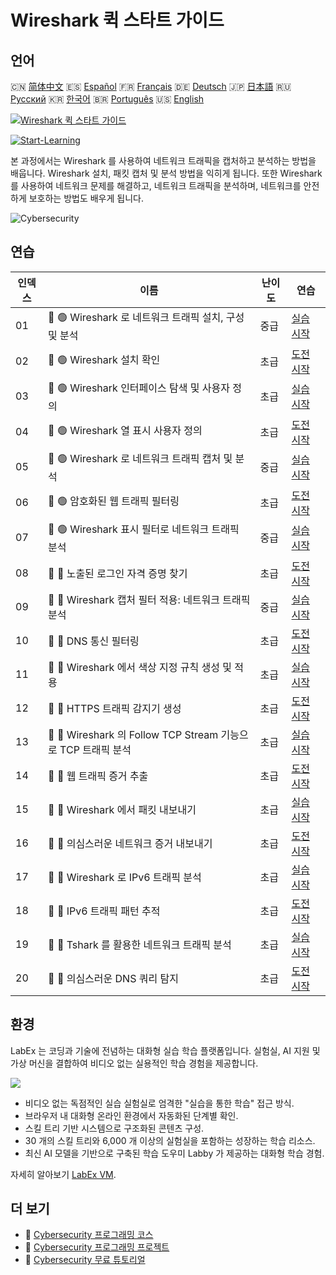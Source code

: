# Wireshark 퀵 스타트 가이드

## 언어

🇨🇳 [简体中文](README_zh.md) 🇪🇸 [Español](README_es.md) 🇫🇷 [Français](README_fr.md) 🇩🇪 [Deutsch](README_de.md) 🇯🇵 [日本語](README_ja.md) 🇷🇺 [Русский](README_ru.md) 🇰🇷 [한국어](README_ko.md) 🇧🇷 [Português](README_pt.md) 🇺🇸 [English](README.md) 

[![Wireshark 퀵 스타트 가이드](https://cover-creator.labex.io/quick-start-with-wireshark.png?lang=ko)](https://labex.io/ko/courses/quick-start-with-wireshark)

[![Start-Learning](https://img.shields.io/badge/Start-Learning-whitesmoke?style=for-the-badge)](https://labex.io/ko/courses/quick-start-with-wireshark)

본 과정에서는 Wireshark 를 사용하여 네트워크 트래픽을 캡처하고 분석하는 방법을 배웁니다. Wireshark 설치, 패킷 캡처 및 분석 방법을 익히게 됩니다. 또한 Wireshark 를 사용하여 네트워크 문제를 해결하고, 네트워크 트래픽을 분석하며, 네트워크를 안전하게 보호하는 방법도 배우게 됩니다.

![Cybersecurity](https://img.shields.io/badge/Cybersecurity-whitesmoke?style=for-the-badge&logo=cybersecurity)


## 연습

|   인덱스 | 이름                                                          | 난이도   | 연습                                                                                                                                                |
|----------|---------------------------------------------------------------|----------|-----------------------------------------------------------------------------------------------------------------------------------------------------|
|       01 | 📖 🟢 Wireshark 로 네트워크 트래픽 설치, 구성 및 분석         | 중급     | <a target='_blank' href='https://labex.io/ko/tutorials/wireshark-install-configure-and-analyze-network-traffic-with-wireshark-415947'>실습 시작</a> |
|       02 | 🎯 🟢 Wireshark 설치 확인                                     | 초급     | <a target='_blank' href='https://labex.io/ko/tutorials/wireshark-verify-wireshark-installation-548783'>도전 시작</a>                                |
|       03 | 📖 🟢 Wireshark 인터페이스 탐색 및 사용자 정의                | 초급     | <a target='_blank' href='https://labex.io/ko/tutorials/wireshark-explore-and-customize-wireshark-interface-415949'>실습 시작</a>                    |
|       04 | 🎯 🟢 Wireshark 열 표시 사용자 정의                           | 초급     | <a target='_blank' href='https://labex.io/ko/tutorials/wireshark-customize-wireshark-column-display-548785'>도전 시작</a>                           |
|       05 | 📖 🟢 Wireshark 로 네트워크 트래픽 캡처 및 분석               | 중급     | <a target='_blank' href='https://labex.io/ko/tutorials/wireshark-capture-and-analyze-network-traffic-with-wireshark-415956'>실습 시작</a>           |
|       06 | 🎯 🟢 암호화된 웹 트래픽 필터링                               | 초급     | <a target='_blank' href='https://labex.io/ko/tutorials/wireshark-filter-encrypted-web-traffic-548806'>도전 시작</a>                                 |
|       07 | 📖 🟢 Wireshark 표시 필터로 네트워크 트래픽 분석              | 중급     | <a target='_blank' href='https://labex.io/ko/tutorials/wireshark-analyze-network-traffic-with-wireshark-display-filters-415944'>실습 시작</a>       |
|       08 | 🎯 🔵 노출된 로그인 자격 증명 찾기                            | 초급     | <a target='_blank' href='https://labex.io/ko/tutorials/wireshark-find-exposed-login-credentials-548820'>도전 시작</a>                               |
|       09 | 📖 🔵 Wireshark 캡처 필터 적용: 네트워크 트래픽 분석          | 중급     | <a target='_blank' href='https://labex.io/ko/tutorials/wireshark-apply-wireshark-capture-filters-for-network-traffic-analysis-415940'>실습 시작</a> |
|       10 | 🎯 🔵 DNS 통신 필터링                                         | 초급     | <a target='_blank' href='https://labex.io/ko/tutorials/wireshark-filter-dns-communications-548826'>도전 시작</a>                                    |
|       11 | 📖 🔵 Wireshark 에서 색상 지정 규칙 생성 및 적용              | 초급     | <a target='_blank' href='https://labex.io/ko/tutorials/wireshark-create-and-apply-colorizing-rules-in-wireshark-415941'>실습 시작</a>               |
|       12 | 🎯 🔵 HTTPS 트래픽 감지기 생성                                | 초급     | <a target='_blank' href='https://labex.io/ko/tutorials/wireshark-create-https-traffic-detector-548831'>도전 시작</a>                                |
|       13 | 📖 🔵 Wireshark 의 Follow TCP Stream 기능으로 TCP 트래픽 분석 | 초급     | <a target='_blank' href='https://labex.io/ko/tutorials/wireshark-analyze-tcp-traffic-with-wireshark-follow-tcp-stream-feature-415946'>실습 시작</a> |
|       14 | 🎯 🔵 웹 트래픽 증거 추출                                     | 초급     | <a target='_blank' href='https://labex.io/ko/tutorials/wireshark-extract-web-traffic-evidence-548842'>도전 시작</a>                                 |
|       15 | 📖 🔵 Wireshark 에서 패킷 내보내기                            | 초급     | <a target='_blank' href='https://labex.io/ko/tutorials/wireshark-export-packets-from-wireshark-415945'>실습 시작</a>                                |
|       16 | 🎯 🔵 의심스러운 네트워크 증거 내보내기                       | 초급     | <a target='_blank' href='https://labex.io/ko/tutorials/wireshark-export-suspicious-network-evidence-548847'>도전 시작</a>                           |
|       17 | 📖 🔵 Wireshark 로 IPv6 트래픽 분석                           | 초급     | <a target='_blank' href='https://labex.io/ko/tutorials/wireshark-analyze-ipv6-traffic-with-wireshark-415950'>실습 시작</a>                          |
|       18 | 🎯 🔵 IPv6 트래픽 패턴 추적                                   | 초급     | <a target='_blank' href='https://labex.io/ko/tutorials/wireshark-track-ipv6-traffic-patterns-548851'>도전 시작</a>                                  |
|       19 | 📖 🔵 Tshark 를 활용한 네트워크 트래픽 분석                   | 초급     | <a target='_blank' href='https://labex.io/ko/tutorials/wireshark-use-tshark-for-network-traffic-analysis-415942'>실습 시작</a>                      |
|       20 | 🎯 🔵 의심스러운 DNS 쿼리 탐지                                | 초급     | <a target='_blank' href='https://labex.io/ko/tutorials/wireshark-uncover-suspicious-dns-queries-548854'>도전 시작</a>                               |

## 환경

LabEx 는 코딩과 기술에 전념하는 대화형 실습 학습 플랫폼입니다. 실험실, AI 지원 및 가상 머신을 결합하여 비디오 없는 실용적인 학습 경험을 제공합니다.

![](https://tutorial-screenshot.getvm.io/images/vm-1725247253.png)

- 비디오 없는 독점적인 실습 실험실로 엄격한 "실습을 통한 학습" 접근 방식.
- 브라우저 내 대화형 온라인 환경에서 자동화된 단계별 확인.
- 스킬 트리 기반 시스템으로 구조화된 콘텐츠 구성.
- 30 개의 스킬 트리와 6,000 개 이상의 실험실을 포함하는 성장하는 학습 리소스.
- 최신 AI 모델을 기반으로 구축된 학습 도우미 Labby 가 제공하는 대화형 학습 경험.

자세히 알아보기 [LabEx VM](https://support.labex.io/using-labex/virtual-machine).

## 더 보기

- 🔗 [Cybersecurity 프로그래밍 코스](https://github.com/labex-labs/awesome-programming-courses)
- 🔗 [Cybersecurity 프로그래밍 프로젝트](https://github.com/labex-labs/awesome-programming-projects)
- 🔗 [Cybersecurity 무료 튜토리얼](https://github.com/labex-labs/cybersecurity-free-tutorials)

